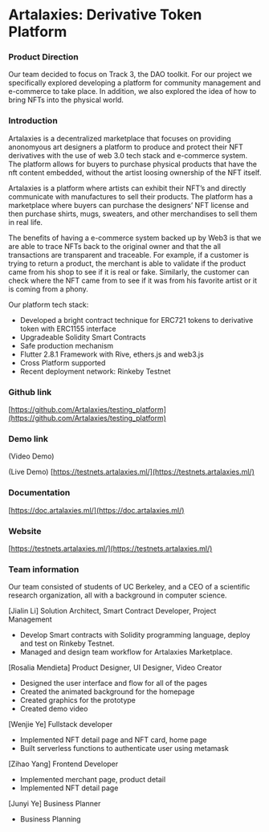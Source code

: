 # Artalaxies: Derivative Token Platform

### Product Direction

Our team decided to focus on Track 3, the DAO toolkit. For our project we specifically explored developing a platform for community management and e-commerce to take place. In addition, we also explored the idea of how to bring NFTs into the physical world.

### Introduction
Artalaxies is a decentralized marketplace that focuses on providing anonomyous art designers a platform to produce and protect their NFT derivatives with the use of web 3.0 tech stack and e-commerce system. The platform allows for buyers to purchase physical products that have the nft content embedded, without the artist loosing ownership of the NFT itself.

Artalaxies is a platform where artists can exhibit their NFT’s and directly communicate with manufactures to sell their products.
The platform has a marketplace where buyers can purchase the designers’ NFT license and then purchase shirts, mugs, sweaters, and other merchandises to sell them in real life.

The benefits of having a e-commerce system backed up by Web3 is that we are able to trace NFTs back to the original owner and that the all transactions are transparent and traceable. For example, if a customer is trying to return a product, the merchant is able to validate if the product came from his shop  to see if it is real or fake. Similarly, the customer can check where the NFT came from to see if it was from his favorite artist or it is coming from a phony.


Our platform tech stack:

-   Developed a bright contract technique for ERC721 tokens to derivative token with ERC1155 interface
-   Upgradeable Solidity Smart Contracts
-   Safe production mechanism
-   Flutter 2.8.1 Framework with Rive, ethers.js and web3.js
-   Cross Platform supported
-   Recent deployment network: Rinkeby Testnet


### Github link

[https://github.com/Artalaxies/testing_platform](https://github.com/Artalaxies/testing_platform)

### Demo link

(Video Demo)
[]()

(Live Demo)
[https://testnets.artalaxies.ml/](https://testnets.artalaxies.ml/)



### Documentation

[https://doc.artalaxies.ml/](https://doc.artalaxies.ml/)


### Website

[https://testnets.artalaxies.ml/](https://testnets.artalaxies.ml/)

### Team information

Our team consisted of students of UC Berkeley, and a CEO of a scientific research organization, all with a background in computer science.

[Jialin Li] Solution Architect, Smart Contract Developer, Project Management
- Develop Smart contracts with Solidity programming language, deploy and test on Rinkeby Testnet.
- Managed and design team workflow for Artalaxies Marketplace.

[Rosalia Mendieta] Product Designer, UI Designer, Video Creator
- Designed the user interface and flow for all of the pages
- Created the animated background for the homepage
- Created graphics for the prototype
- Created demo video

[Wenjie Ye] Fullstack developer
- Implemented NFT detail page and NFT card, home page
- Built serverless functions to authenticate user using metamask

[Zihao Yang] Frontend Developer
- Implemented merchant page, product detail
- Implemented NFT detail page

[Junyi Ye] Business Planner
- Business Planning
